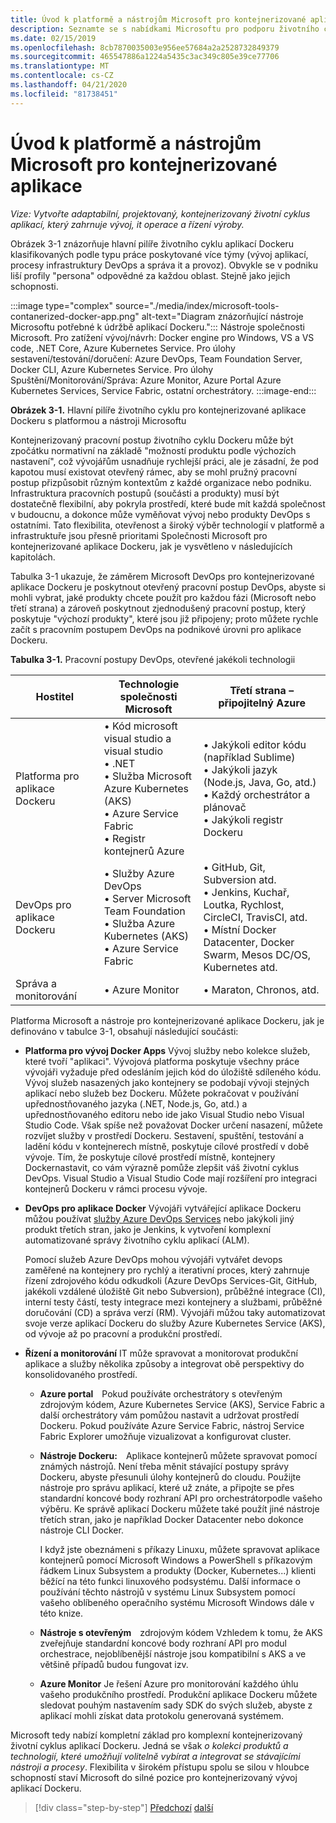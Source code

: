 ```yaml
---
title: Úvod k platformě a nástrojům Microsoft pro kontejnerizované aplikace
description: Seznamte se s nabídkami Microsoftu pro podporu životního cyklu aplikací Dockeru.
ms.date: 02/15/2019
ms.openlocfilehash: 8cb7870035003e956ee57684a2a2528732849379
ms.sourcegitcommit: 465547886a1224a5435c3ac349c805e39ce77706
ms.translationtype: MT
ms.contentlocale: cs-CZ
ms.lasthandoff: 04/21/2020
ms.locfileid: "81738451"
---
```

# <a name="introduction-to-the-microsoft-platform-andtools-for-containerized-apps"></a>Úvod k platformě a nástrojům Microsoft pro kontejnerizované aplikace

*Vize: Vytvořte adaptabilní, projektovaný, kontejnerizovaný životní cyklus aplikací, který zahrnuje vývoj, it operace a řízení výroby.*

Obrázek 3-1 znázorňuje hlavní pilíře životního cyklu aplikací Dockeru klasifikovaných podle typu práce poskytované více týmy (vývoj aplikací, procesy infrastruktury DevOps a správa it a provoz). Obvykle se v podniku liší profily "persona" odpovědné za každou oblast. Stejně jako jejich schopnosti.

:::image type="complex" source="./media/index/microsoft-tools-contanerized-docker-app.png" alt-text="Diagram znázorňující nástroje Microsoftu potřebné k údržbě aplikací Dockeru.":::
Nástroje společnosti Microsoft. Pro zatížení vývoj/návrh: Docker engine pro Windows, VS a VS code, .NET Core, Azure Kubernetes Service. Pro úlohy sestavení/testování/doručení: Azure DevOps, Team Foundation Server, Docker CLI, Azure Kubernetes Service. Pro úlohy Spuštění/Monitorování/Správa: Azure Monitor, Azure Portal Azure Kubernetes Services, Service Fabric, ostatní orchestrátory.
:::image-end:::

**Obrázek 3-1.** Hlavní pilíře životního cyklu pro kontejnerizované aplikace Dockeru s platformou a nástroji Microsoftu

Kontejnerizovaný pracovní postup životního cyklu Dockeru může být zpočátku normativní na základě "možností produktu podle výchozích nastavení", což vývojářům usnadňuje rychlejší práci, ale je zásadní, že pod kapotou musí existovat otevřený rámec, aby se mohl pružný pracovní postup přizpůsobit různým kontextům z každé organizace nebo podniku. Infrastruktura pracovních postupů (součásti a produkty) musí být dostatečně flexibilní, aby pokryla prostředí, které bude mít každá společnost v budoucnu, a dokonce může vyměňovat vývoj nebo produkty DevOps s ostatními. Tato flexibilita, otevřenost a široký výběr technologií v platformě a infrastruktuře jsou přesně prioritami Společnosti Microsoft pro kontejnerizované aplikace Dockeru, jak je vysvětleno v následujících kapitolách.

Tabulka 3-1 ukazuje, že záměrem Microsoft DevOps pro kontejnerizované aplikace Dockeru je poskytnout otevřený pracovní postup DevOps, abyste si mohli vybrat, jaké produkty chcete použít pro každou fázi (Microsoft nebo třetí strana) a zároveň poskytnout zjednodušený pracovní postup, který poskytuje "výchozí produkty", které jsou již připojeny; proto můžete rychle začít s pracovním postupem DevOps na podnikové úrovni pro aplikace Dockeru.

**Tabulka 3-1.** Pracovní postupy DevOps, otevřené jakékoli technologii

| Hostitel | Technologie společnosti Microsoft | Třetí strana – připojitelný Azure |
| ---------------------------| ----------------------------------------------------| --------------------------------------------------------------------------------|
| Platforma pro aplikace Dockeru   | • Kód microsoft visual studio a visual studio<br /> • .NET<br /> • Služba Microsoft Azure Kubernetes (AKS)<br /> • Azure Service Fabric<br /> • Registr kontejnerů Azure<br /> | • Jakýkoli editor kódu (například Sublime)<br /> • Jakýkoli jazyk (Node.js, Java, Go, atd.)<br /> • Každý orchestrátor a plánovač<br /> • Jakýkoli registr Dockeru<br /> |
| DevOps pro aplikace Dockeru     | • Služby Azure DevOps<br /> • Server Microsoft Team Foundation<br /> • Služba Azure Kubernetes (AKS)<br /> • Azure Service Fabric<br /> | • GitHub, Git, Subversion atd.<br /> • Jenkins, Kuchař, Loutka, Rychlost, CircleCI, TravisCI, atd.<br /> • Místní Docker Datacenter, Docker Swarm, Mesos DC/OS, Kubernetes atd.<br /> |
| Správa a monitorování  | • Azure Monitor | • Maraton, Chronos, atd.<br />|

Platforma Microsoft a nástroje pro kontejnerizované aplikace Dockeru, jak je definováno v tabulce 3-1, obsahují následující součásti:

- **Platforma pro vývoj Docker Apps** Vývoj služby nebo kolekce služeb, které tvoří "aplikaci". Vývojová platforma poskytuje všechny práce vývojáři vyžaduje před odesláním jejich kód do úložiště sdíleného kódu. Vývoj služeb nasazených jako kontejnery se podobají vývoji stejných aplikací nebo služeb bez Dockeru. Můžete pokračovat v používání upřednostňovaného jazyka (.NET, Node.js, Go, atd.) a upřednostňovaného editoru nebo ide jako Visual Studio nebo Visual Studio Code. Však spíše než považovat Docker určení nasazení, můžete rozvíjet služby v prostředí Dockeru. Sestavení, spuštění, testování a ladění kódu v kontejnerech místně, poskytuje cílové prostředí v době vývoje. Tím, že poskytuje cílové prostředí místně, kontejnery Dockernastavit, co vám výrazně pomůže zlepšit váš životní cyklus DevOps. Visual Studio a Visual Studio Code mají rozšíření pro integraci kontejnerů Dockeru v rámci procesu vývoje.

- **DevOps pro aplikace Docker** Vývojáři vytvářející aplikace Dockeru můžou používat [služby Azure DevOps Services](https://azure.microsoft.com/services/devops/) nebo jakýkoli jiný produkt třetích stran, jako je Jenkins, k vytvoření komplexní automatizované správy životního cyklu aplikací (ALM).

  Pomocí služeb Azure DevOps mohou vývojáři vytvářet devops zaměřené na kontejnery pro rychlý a iterativní proces, který zahrnuje řízení zdrojového kódu odkudkoli (Azure DevOps Services-Git, GitHub, jakékoli vzdálené úložiště Git nebo Subversion), průběžné integrace (CI), interní testy částí, testy integrace mezi kontejnery a službami, průběžné doručování (CD) a správa verzí (RM). Vývojáři můžou taky automatizovat svoje verze aplikací Dockeru do služby Azure Kubernetes Service (AKS), od vývoje až po pracovní a produkční prostředí.

- **Řízení a monitorování** IT může spravovat a monitorovat produkční aplikace a služby několika způsoby a integrovat obě perspektivy do konsolidovaného prostředí.

  - **Azure portal** Pokud používáte orchestrátory s otevřeným zdrojovým kódem, Azure Kubernetes Service (AKS), Service Fabric a další orchestrátory vám pomůžou nastavit a udržovat prostředí Dockeru. Pokud používáte Azure Service Fabric, nástroj Service Fabric Explorer umožňuje vizualizovat a konfigurovat cluster.

  - **Nástroje Dockeru:** Aplikace kontejnerů můžete spravovat pomocí známých nástrojů. Není třeba měnit stávající postupy správy Dockeru, abyste přesunuli úlohy kontejnerů do cloudu. Použijte nástroje pro správu aplikací, které už znáte, a připojte se přes standardní koncové body rozhraní API pro orchestrátorpodle vašeho výběru. Ke správě aplikací Dockeru můžete také použít jiné nástroje třetích stran, jako je například Docker Datacenter nebo dokonce nástroje CLI Docker.

    I když jste obeznámeni s příkazy Linuxu, můžete spravovat aplikace kontejnerů pomocí Microsoft Windows a PowerShell s příkazovým řádkem Linux Subsystem a produkty (Docker, Kubernetes...) klienti běžící na této funkci linuxového podsystému. Další informace o používání těchto nástrojů v systému Linux Subsystem pomocí vašeho oblíbeného operačního systému Microsoft Windows dále v této knize.

  - **Nástroje s otevřeným** zdrojovým kódem Vzhledem k tomu, že AKS zveřejňuje standardní koncové body rozhraní API pro modul orchestrace, nejoblíbenější nástroje jsou kompatibilní s AKS a ve většině případů budou fungovat izv.

  - **Azure Monitor** Je řešení Azure pro monitorování každého úhlu vašeho produkčního prostředí. Produkční aplikace Dockeru můžete sledovat pouhým nastavením sady SDK do svých služeb, abyste z aplikací mohli získat data protokolu generovaná systémem.

Microsoft tedy nabízí kompletní základ pro komplexní kontejnerizovaný životní cyklus aplikací Dockeru. Jedná se však *o kolekci produktů a technologií, které umožňují volitelně vybírat a integrovat se stávajícími nástroji a procesy*. Flexibilita v širokém přístupu spolu se silou v hloubce schopností staví Microsoft do silné pozice pro kontejnerizovaný vývoj aplikací Dockeru.

>[!div class="step-by-step"]
>[Předchozí](../Docker-application-lifecycle/containers-foundation-for-devops-collaboration.md)
>[další](../design-develop-containerized-apps/index.md)
